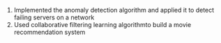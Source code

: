 1) Implemented the anomaly detection algorithm and applied it to detect failing servers on a network
2) Used collaborative filtering learning algorithmto build a movie recommendation system

